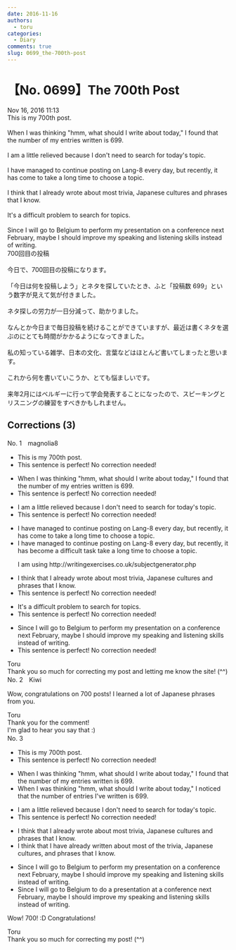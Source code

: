 ```yaml
---
date: 2016-11-16
authors:
  - toru
categories:
  - Diary
comments: true
slug: 0699_the-700th-post
---
```


# 【No. 0699】The 700th Post
<div class="date">Nov 16, 2016 11:13</div>
<div id="post"><div id="body_show_ori">
This is my 700th post.<br/><br/>When I was thinking "hmm, what should I write about today," I found that the number of my entries written is 699.<br/><br/>I am a little relieved because I don't need to search for today's topic.<br/><br/>I have managed to continue posting on Lang-8 every day, but recently, it has come to take a long time to choose a topic.<br/><br/>I think that I already wrote about most trivia, Japanese cultures and phrases that I know.<br/><br/>It's a difficult problem to search for topics.<br/><br/>Since I will go to Belgium to perform my presentation on a conference next February, maybe I should improve my speaking and listening skills instead of writing.
</div></div>

<!-- more -->

<div id="post_ja"><div id="body_show_mo">
700回目の投稿<br/><br/>今日で、700回目の投稿になります。<br/><br/>「今日は何を投稿しよう」とネタを探していたとき、ふと「投稿数 699」という数字が見えて気が付きました。<br/><br/>ネタ探しの労力が一日分減って、助かりました。<br/><br/>なんとか今日まで毎日投稿を続けることができていますが、最近は書くネタを選ぶのにとても時間がかかるようになってきました。<br/><br/>私の知っている雑学、日本の文化、言葉などはほとんど書いてしまったと思います。<br/><br/>これから何を書いていこうか、とても悩ましいです。<br/><br/>来年2月にはベルギーに行って学会発表することになったので、スピーキングとリスニングの練習をすべきかもしれません。
</div></div>

## Corrections (3)
<div id="block"><div class="first_name"> No. 1　<span class="just_name">magnolia8</span></div><div id="block2">
<ul class="correction_field">
<li class="incorrect">This is my 700th post.</li>
<li class="corrected perfect">This sentence is perfect! No correction needed!</li>
</ul>
<ul class="correction_field">
<li class="incorrect">When I was thinking "hmm, what should I write about today," I found that the number of my entries written is 699.</li>
<li class="corrected perfect">This sentence is perfect! No correction needed!</li>
</ul>
<ul class="correction_field">
<li class="incorrect">I am a little relieved because I don't need to search for today's topic.</li>
<li class="corrected perfect">This sentence is perfect! No correction needed!</li>
</ul>
<ul class="correction_field">
<li class="incorrect">I have managed to continue posting on Lang-8 every day, but recently, it has come to take a long time to choose a topic.</li>
<li class="corrected correct">
I <span class="sline"><span class="f_red">have </span></span>managed to continue posting on Lang-8 every day, but recently, it has <span class="f_blue">become a difficult task</span> <span class="f_red"><span class="sline"> take a long time</span></span> to choose a topic.
<p class="correction_comment">I am using http://writingexercises.co.uk/subjectgenerator.php</p>
</li>
</ul>
<ul class="correction_field">
<li class="incorrect">I think that I already wrote about most trivia, Japanese cultures and phrases that I know.</li>
<li class="corrected perfect">This sentence is perfect! No correction needed!</li>
</ul>
<ul class="correction_field">
<li class="incorrect">It's a difficult problem to search for topics.</li>
<li class="corrected perfect">This sentence is perfect! No correction needed!</li>
</ul>
<ul class="correction_field">
<li class="incorrect">Since I will go to Belgium to perform my presentation on a conference next February, maybe I should improve my speaking and listening skills instead of writing.</li>
<li class="corrected perfect">This sentence is perfect! No correction needed!</li>
</ul>
</div><div class="name"><span class="just_name">Toru</span><br>
Thank you so much for correcting my post and letting me know the site! (^^)
</div>
</div>
<div id="block"><div class="first_name"> No. 2　<span class="just_name">Kiwi</span></div><div id="block2">
<p class="comment_small">
 Wow, congratulations on 700 posts! I learned a lot of Japanese phrases from you.
</p>

</div><div class="name"><span class="just_name">Toru</span><br>
Thank you for the comment!<br/>I'm glad to hear you say that :)
</div>
</div>
<div id="block"><div class="first_name"> No. 3　<span class="just_name"></span></div><div id="block2">
<ul class="correction_field">
<li class="incorrect">This is my 700th post.</li>
<li class="corrected perfect">This sentence is perfect! No correction needed!</li>
</ul>
<ul class="correction_field">
<li class="incorrect">When I was thinking "hmm, what should I write about today," I found that the number of my entries written is 699.</li>
<li class="corrected correct">
When I was thinking "hmm, what should I write about today," I <span class="f_blue">noticed</span> that the number of entries <span class="f_blue">I've </span>written is 699.
</li>
</ul>
<ul class="correction_field">
<li class="incorrect">I am a little relieved because I don't need to search for today's topic.</li>
<li class="corrected perfect">This sentence is perfect! No correction needed!</li>
</ul>
<ul class="correction_field">
<li class="incorrect">I think that I already wrote about most trivia, Japanese cultures and phrases that I know.</li>
<li class="corrected correct">
I think that I <span class="f_blue">have </span>already <span class="f_blue">written</span> about most <span class="f_blue">of the </span>trivia, Japanese culture<span class="f_red"><span class="sline">s</span></span><span class="f_blue">,</span> and phrases that I know.
</li>
</ul>
<ul class="correction_field">
<li class="incorrect">Since I will go to Belgium to perform my presentation on a conference next February, maybe I should improve my speaking and listening skills instead of writing.</li>
<li class="corrected correct">
Since I will go to Belgium to <span class="f_blue">do a</span> presentation <span class="f_blue">at</span> a conference next February, maybe I should improve my speaking and listening skills instead of writing.
</li>
</ul>
<p class="comment_small">
 Wow! 700! :D Congratulations!
</p>

</div><div class="name"><span class="just_name">Toru</span><br>
Thank you so much for correcting my post! (^^)
</div>
</div>
